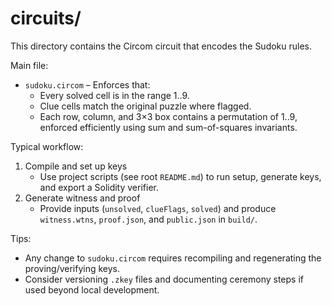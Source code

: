 # circuits/

This directory contains the Circom circuit that encodes the Sudoku rules.

Main file:
- `sudoku.circom` – Enforces that:
  - Every solved cell is in the range 1..9.
  - Clue cells match the original puzzle where flagged.
  - Each row, column, and 3×3 box contains a permutation of 1..9, enforced efficiently using sum and sum-of-squares invariants.

Typical workflow:
1. Compile and set up keys
   - Use project scripts (see root `README.md`) to run setup, generate keys, and export a Solidity verifier.
2. Generate witness and proof
   - Provide inputs (`unsolved`, `clueFlags`, `solved`) and produce `witness.wtns`, `proof.json`, and `public.json` in `build/`.

Tips:
- Any change to `sudoku.circom` requires recompiling and regenerating the proving/verifying keys.
- Consider versioning `.zkey` files and documenting ceremony steps if used beyond local development.
